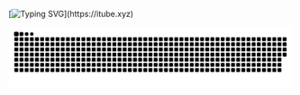 [![Typing SVG](https://readme-typing-svg.herokuapp.com?font=Fira+Code&pause=500&color=fe448f&center=true&vCenter=true&width=1000&lines=hi;teeworlds?;)](https://itube.xyz)

![Snake animation](https://raw.githubusercontent.com/itubetw/itubetw/e0a275e8d32cc7f92345d112a57efc1e86718feb/github-contribution-grid-snake.svg)
